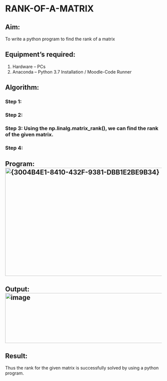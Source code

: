 # RANK-OF-A-MATRIX
## Aim:
To write a python program to find the rank of a matrix
## Equipment’s required:
1. 	Hardware – PCs
2. 	Anaconda – Python 3.7 Installation / Moodle-Code Runner
## Algorithm:
### Step 1: 
### Step 2: 
### Step 3: Using the np.linalg.matrix_rank(), we can find the rank of the given matrix.
### Step 4: 
## Program:<img width="731" height="348" alt="{3004B4E1-8410-432F-9381-DBB1E2BE9B34}" src="https://github.com/user-attachments/assets/cb783502-506b-4153-b56f-82213ff4fc3d" />

## Output:<img width="941" height="161" alt="image" src="https://github.com/user-attachments/assets/7d8fde76-cd05-41c4-b1d5-5748ac9a4c82" />

## Result:
Thus the rank for the given matrix is successfully solved by  using a python program.

